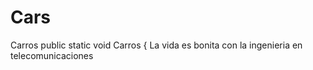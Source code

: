 # Cars
Carros
public static void Carros {
La vida es bonita con la ingenieria en telecomunicaciones
